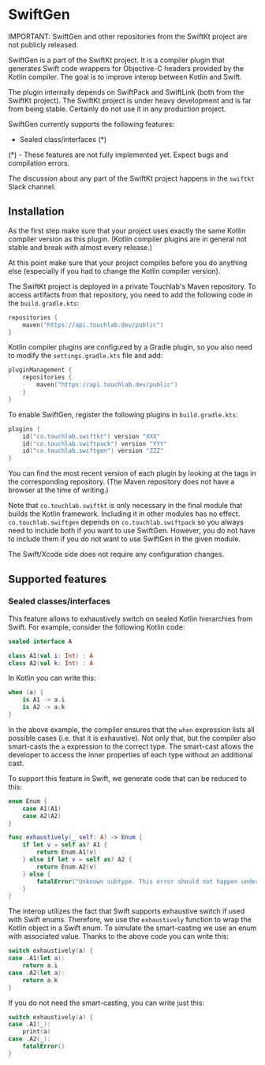 # SwiftGen

IMPORTANT: SwiftGen and other repositories from the SwiftKt project are not publicly released.

SwiftGen is a part of the SwiftKt project.
It is a compiler plugin that generates Swift code wrappers for Objective-C headers provided by the Kotlin compiler.
The goal is to improve interop between Kotlin and Swift.

The plugin internally depends on SwiftPack and SwiftLink (both from the SwiftKt project).
The SwiftKt project is under heavy development and is far from being stable.
Certainly do not use it in any production project.

SwiftGen currently supports the following features:
- Sealed class/interfaces (*)

(*) - These features are not fully implemented yet. Expect bugs and compilation errors.

The discussion about any part of the SwiftKt project happens in the `swiftkt` Slack channel.

## Installation

As the first step make sure that your project uses exactly the same Kotlin compiler version as this plugin.
(Kotlin compiler plugins are in general not stable and break with almost every release.)

At this point make sure that your project compiles before you do anything else (especially if you had to change the Kotlin compiler version).  

The SwiftKt project is deployed in a private Touchlab's Maven repository. 
To access artifacts from that repository, you need to add the following code in the `build.gradle.kts`: 
```kotlin
repositories {
    maven("https://api.touchlab.dev/public")
}
```

Kotlin compiler plugins are configured by a Gradle plugin, so you also need to modify the `settings.gradle.kts` file and add:
```kotlin
pluginManagement {
    repositories {
        maven("https://api.touchlab.dev/public")
    }
}
```

To enable SwiftGen, register the following plugins in `build.gradle.kts`:
```kotlin
plugins {
    id("co.touchlab.swiftkt") version "XXX"
    id("co.touchlab.swiftpack") version "YYY"
    id("co.touchlab.swiftgen") version "ZZZ"
}
```

You can find the most recent version of each plugin by looking at the tags in the corresponding repository.
(The Maven repository does not have a browser at the time of writing.)

Note that `co.touchlab.swiftkt` is only necessary in the final module that builds the Kotlin framework.
Including it in other modules has no effect.
`co.touchlab.swiftgen` depends on `co.touchlab.swiftpack` so you always need to include both if you want to use SwiftGen.
However, you do not have to include them if you do not want to use SwiftGen in the given module. 

The Swift/Xcode side does not require any configuration changes.

## Supported features

### Sealed classes/interfaces

This feature allows to exhaustively switch on sealed Kotlin hierarchies from Swift.
For example, consider the following Kotlin code:

```kotlin
sealed interface A

class A1(val i: Int) : A
class A2(val k: Int) : A
```

In Kotlin you can write this:
```kotlin
when (a) {
    is A1 -> a.i
    is A2 -> a.k
}
```

In the above example, the compiler ensures that the `when` expression lists all possible cases (i.e. that it is exhaustive).
Not only that, but the compiler also smart-casts the `a` expression to the correct type.
The smart-cast allows the developer to access the inner properties of each type without an additional cast.

To support this feature in Swift, we generate code that can be reduced to this:
```swift
enum Enum {
    case A1(A1)
    case A2(A2)
}

func exhaustively(_ self: A) -> Enum {
    if let v = self as? A1 {
        return Enum.A1(v)
    } else if let v = self as? A2 {
        return Enum.A2(v)
    } else {
        fatalError("Unknown subtype. This error should not happen under normal circumstances since A is sealed.")
    }
}
```

The interop utilizes the fact that Swift supports exhaustive switch if used with Swift enums.
Therefore, we use the `exhaustively` function to wrap the Kotlin object in a Swift enum.
To simulate the smart-casting we use an enum with associated value.
Thanks to the above code you can write this:

```swift
switch exhaustively(a) {
case .A1(let a):
    return a.i
case .A2(let a):
    return a.k
}
```

If you do not need the smart-casting, you can write just this:

```swift
switch exhaustively(a) {
case .A1(_):
    print(a)
case .A2(_):
    fatalError()
}
```

